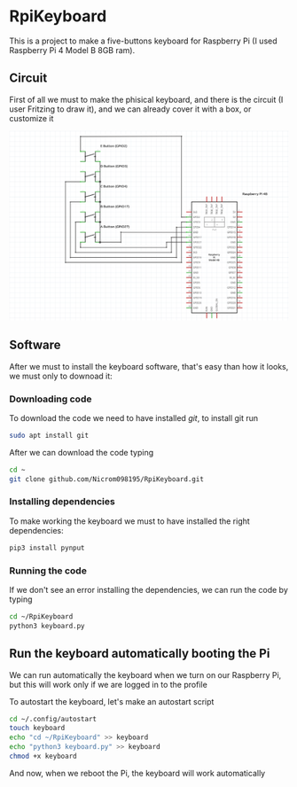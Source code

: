 # RpiKeyboard
This is a project to make a five-buttons keyboard for Raspberry Pi (I used Raspberry Pi 4 Model B 8GB ram).

## Circuit

First of all we must to make the phisical keyboard, and there is the circuit (I user Fritzing to draw it), and we can already cover it with a box, or customize it

[![Keyboard](https://raw.githubusercontent.com/Nicrom098195/RpiKeyboard/main/Keyboard.png)]()

## Software

After we must to install the keyboard software, that's easy than how it looks, we must only to downoad it:

### Downloading code

To download the code we need to have installed *git*, to install git run
```sh
sudo apt install git
```
After we can download the code typing
```sh
cd ~
git clone github.com/Nicrom098195/RpiKeyboard.git
```
### Installing dependencies

To make working the keyboard we must to have installed the right dependencies:

```sh
pip3 install pynput
```

### Running the code

If we don't see an error installing the dependencies, we can run the code by typing
```sh
cd ~/RpiKeyboard
python3 keyboard.py
```

## Run the keyboard automatically booting the Pi

We can run automatically the keyboard when we turn on our Raspberry Pi, but this will work only if we are logged in to the profile

To autostart the keyboard, let's make an autostart script
```sh
cd ~/.config/autostart
touch keyboard
echo "cd ~/RpiKeyboard" >> keyboard
echo "python3 keyboard.py" >> keyboard
chmod +x keyboard
```

And now, when we reboot the Pi, the keyboard will work automatically
